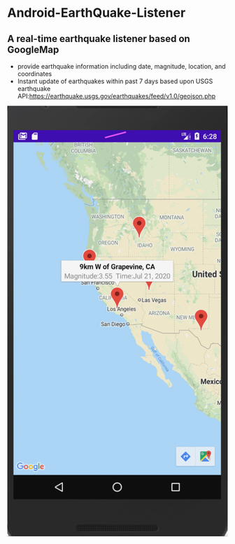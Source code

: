 # Android-EarthQuake-Listener

## A real-time earthquake listener based on GoogleMap



* provide earthquake information including date, magnitude, location, and coordinates
* Instant update of earthquakes within past 7 days based upon USGS earthquake API:https://earthquake.usgs.gov/earthquakes/feed/v1.0/geojson.php

![](images/Screen%20shot.png)

